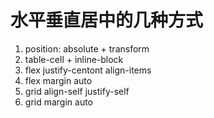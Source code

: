 # 水平垂直居中的几种方式

1. position: absolute + transform
2. table-cell + inline-block
3. flex justify-centont align-items
4. flex margin auto
5. grid align-self justify-self
6. grid margin auto

